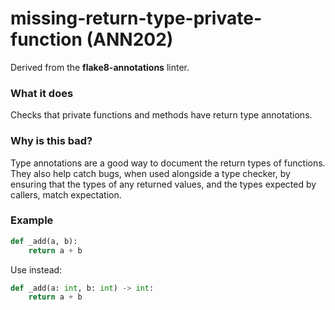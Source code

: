 # missing-return-type-private-function (ANN202)

Derived from the **flake8-annotations** linter.

### What it does
Checks that private functions and methods have return type annotations.

### Why is this bad?
Type annotations are a good way to document the return types of functions. They also
help catch bugs, when used alongside a type checker, by ensuring that the types of
any returned values, and the types expected by callers, match expectation.

### Example
```python
def _add(a, b):
    return a + b
```

Use instead:
```python
def _add(a: int, b: int) -> int:
    return a + b
```